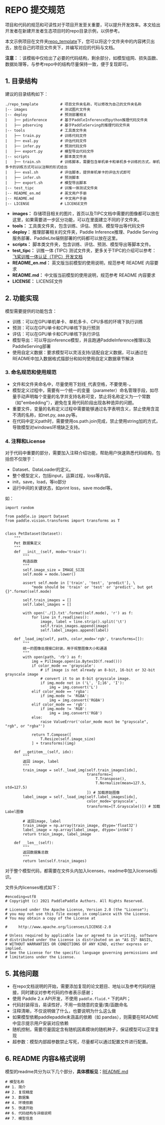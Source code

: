 # REPO 提交规范

项目和代码的规范和可读性对于项目开发至关重要，可以提升开发效率。本文给出开发者在新建开发者生态项目时的repo目录示例，以供参考。

本文示例项目在文件夹[repo_template](./repo_template)下，您可以将这个文件夹中的内容拷贝出去，放在自己的项目文件夹下，并编写对应的代码与文档。

**注意：**：该模板中仅给出了必要的代码结构，剩余部分，如模型组网、损失函数、数据处理等，与参考repo中的结构尽量保持一致，便于复现即可。

## 1. 目录结构

建议的目录结构如下：

```
./repo_template          # 项目文件夹名称，可以修改为自己的文件夹名称
|-- images               # 测试图片文件夹
|-- deploy               # 预测部署相关
|   ├── pdinference      # 基于PaddleInference的python推理代码文件夹
|   ├── pdserving        # 基于PaddleServing的推理代码文件夹
|-- tools                # 工具类文件夹
|   ├── train.py         # 训练代码文件
|   ├── eval.py          # 评估代码文件
|   ├── infer.py         # 预测代码文件
|   ├── export.py        # 模型导出代码文件
|-- scripts              # 脚本类文件夹
|   ├── train.sh         # 训练脚本，需要包含单机单卡和单机多卡训练的方式，单机多卡的训练方式可以以注释的形式给出
|   ├── eval.sh          # 评估脚本，提供单机单卡的评估方式即可
|   ├── infer.sh         # 预测脚本
|   ├── export.sh        # 模型导出脚本
|-- test_tipc            # 训推一体测试文件夹
|-- README_en.md         # 英文用户手册
|-- README.md            # 中文用户手册
|-- LICENSE              # LICENSE文件
```

- **images：** 存储项目相关的图片，首页以及TIPC文档中需要的图像都可以放在这里，如果需要进一步区分功能，可以在里面建立不同的子文件夹。
- **tools：** 工具类文件夹，包含训练、评估、预测、模型导出等代码文件
- **deploy：** 推理部署相关的文件夹，Paddle Inference推理、Paddle Serving服务部署、PaddleLite端侧部署的代码都可以放在这里。
- **scripts：** 脚本类文件夹，包含训练、评估、预测、模型导出等脚本文件。
- **test_tipc：** 训推一体 (TIPC) 测试文件夹，更多关于TIPC的介绍可以参考：[飞桨训推一体认证（TIPC）开发文档](https://github.com/PaddlePaddle/models/blob/tipc/docs/tipc_test/README.md)
- **README_en.md：** 英文版当前模型的使用说明，规范参考 README 内容要求
- **README.md：** 中文版当前模型的使用说明，规范参考 README 内容要求
- **LICENSE：** LICENSE文件

## 2. 功能实现

模型需要提供的功能包含：

- 训练：可以在GPU单机单卡、单机多卡、CPU多核的环境下执行训练
- 预测：可以在GPU单卡和CPU单核下执行预测
- 评估：可以在GPU单卡和CPU单核下执行评估
- 模型导出：可以导出inference模型，并且跑通PaddleInference推理以及PaddleServing部署
- 使用自定义数据：要求模型可以灵活支持/适配自定义数据，可以通过在README中加入数据格式描部分和如何使用自定义数据章节解决

### 3. 命名规范和使用规范

- 文件和文件夹命名中，尽量使用下划线`_`代表空格，不要使用`-`。
- 模型定义过程中，需要有一个统一的变量（parameter）命名管理手段，如尽量手动声明每个变量的名字并支持名称可变，禁止将名称定义为一个常数（如"embedding"），避免在复用代码阶段出现各种诡异的问题。
- 重要文件，变量的名称定义过程中需要能够通过名字表明含义，禁止使用含混不清的名称，如net.py, aaa.py等。
- 在代码中定义path时，需要使用os.path.join完成，禁止使用string加的方式，导致模型对windows环境缺乏支持。


### 4. 注释和License

对于代码中重要的部分，需要加入注释介绍功能，帮助用户快速熟悉代码结构，包括但不仅限于：

- Dataset、DataLoader的定义。
- 整个模型定义，包括input，运算过程，loss等内容。
- init，save，load，等io部分
- 运行中间的关键状态，如print loss，save model等。

如：
```
import random

from paddle.io import Dataset
from paddle.vision.transforms import transforms as T


class PetDataset(Dataset):
    """
    Pet 数据集定义
    """
    def __init__(self, mode='train'):
        """
        构造函数
        """
        self.image_size = IMAGE_SIZE
        self.mode = mode.lower()

        assert self.mode in ['train', 'test', 'predict'], \
            "mode should be 'train' or 'test' or 'predict', but got {}".format(self.mode)

        self.train_images = []
        self.label_images = []

        with open('./{}.txt'.format(self.mode), 'r') as f:
            for line in f.readlines():
                image, label = line.strip().split('\t')
                self.train_images.append(image)
                self.label_images.append(label)

    def _load_img(self, path, color_mode='rgb', transforms=[]):
        """
        统一的图像处理接口封装，用于规整图像大小和通道
        """
        with open(path, 'rb') as f:
            img = PilImage.open(io.BytesIO(f.read()))
            if color_mode == 'grayscale':
                # if image is not already an 8-bit, 16-bit or 32-bit grayscale image
                # convert it to an 8-bit grayscale image.
                if img.mode not in ('L', 'I;16', 'I'):
                    img = img.convert('L')
            elif color_mode == 'rgba':
                if img.mode != 'RGBA':
                    img = img.convert('RGBA')
            elif color_mode == 'rgb':
                if img.mode != 'RGB':
                    img = img.convert('RGB')
            else:
                raise ValueError('color_mode must be "grayscale", "rgb", or "rgba"')

            return T.Compose([
                T.Resize(self.image_size)
            ] + transforms)(img)

    def __getitem__(self, idx):
        """
        返回 image, label
        """
        train_image = self._load_img(self.train_images[idx],
                                     transforms=[
                                         T.Transpose(),
                                         T.Normalize(mean=127.5, std=127.5)
                                     ]) # 加载原始图像
        label_image = self._load_img(self.label_images[idx],
                                     color_mode='grayscale',
                                     transforms=[T.Grayscale()]) # 加载Label图像

        # 返回image, label
        train_image = np.array(train_image, dtype='float32')
        label_image = np.array(label_image, dtype='int64')
        return train_image, label_image

    def __len__(self):
        """
        返回数据集总数
        """
        return len(self.train_images)
```


对于整个模型代码，都需要在文件头内加入licenses，readme中加入licenses标识。

文件头内licenses格式如下：

```
#encoding=utf8
# Copyright (c) 2021 PaddlePaddle Authors. All Rights Reserved.

# Licensed under the Apache License, Version 2.0 (the "License");
# you may not use this file except in compliance with the License.
# You may obtain a copy of the License at

#     http://www.apache.org/licenses/LICENSE-2.0

# Unless required by applicable law or agreed to in writing, software
# distributed under the License is distributed on an "AS IS" BASIS,
# WITHOUT WARRANTIES OR CONDITIONS OF ANY KIND, either express or implied.
# See the License for the specific language governing permissions and
# limitations under the License.
```

## 5. 其他问题

- 在repo文档说明的开始，需要添加复现的论文题目、地址以及参考代码的链接，同时建议对参考代码的作者表示感谢；
- 使用 Paddle 2.x API开发，不使用 `paddle.fluid.*` 下的API；
- 代码封装得当，易读性好，不用一些随意的变量/类/函数命名
- 注释清晰，不仅说明做了什么，也要说明为什么这么做
- 如果模型依赖paddlepaddle未涵盖的依赖（如 pandas），则需要在README中显示提示用户安装对应依赖
- 随机控制，需要尽量固定含有随机因素模块的随机种子，保证模型可以正常复现
- 超参数：模型内部超参数禁止写死，尽量都可以通过配置文件进行配置。

## 6. README 内容&格式说明

模型的readme共分为以下几个部分，**具体模板见：**[README.md](repo_template/README.md)

```
# 模型名称
## 1. 简介
## 2. 复现精度
## 3. 数据集
## 4. 环境依赖
## 5. 快速开始
## 6. 代码结构与详细说明
## 7. 模型信息
```
